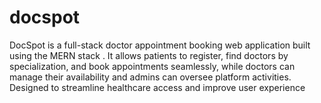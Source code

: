 # docspot
DocSpot is a full-stack doctor appointment booking web application built using the MERN stack . It allows patients to register, find doctors by specialization, and book appointments seamlessly, while doctors can manage their availability and admins can oversee platform activities. Designed to streamline healthcare access and improve user experience
